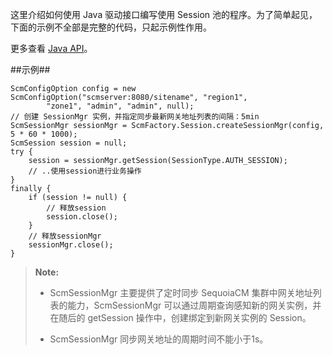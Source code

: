 这里介绍如何使用 Java 驱动接口编写使用 Session  池的程序。为了简单起见，下面的示例不全部是完整的代码，只起示例性作用。
    
更多查看 [Java API][java_api]。

##示例##

```lang-javascript
ScmConfigOption config = new ScmConfigOption("scmserver:8080/sitename", "region1",
        "zone1", "admin", "admin", null);
// 创建 SessionMgr 实例，并指定同步最新网关地址列表的间隔：5min
ScmSessionMgr sessionMgr = ScmFactory.Session.createSessionMgr(config, 5 * 60 * 1000);
ScmSession session = null;
try {
    session = sessionMgr.getSession(SessionType.AUTH_SESSION);
    // ..使用session进行业务操作
}
finally {
    if (session != null) {
        // 释放session
        session.close();
    }
    // 释放sessionMgr
    sessionMgr.close();
}
```
>  **Note:**
>
>  * ScmSessionMgr 主要提供了定时同步 SequoiaCM 集群中网关地址列表的能力，ScmSessionMgr 可以通过周期查询感知新的网关实例，并在随后的 getSession 操作中，创建绑定到新网关实例的 Session。
>   
>  * ScmSessionMgr 同步网关地址的周期时间不能小于1s。

[java_api]:api/java/html/index.html
